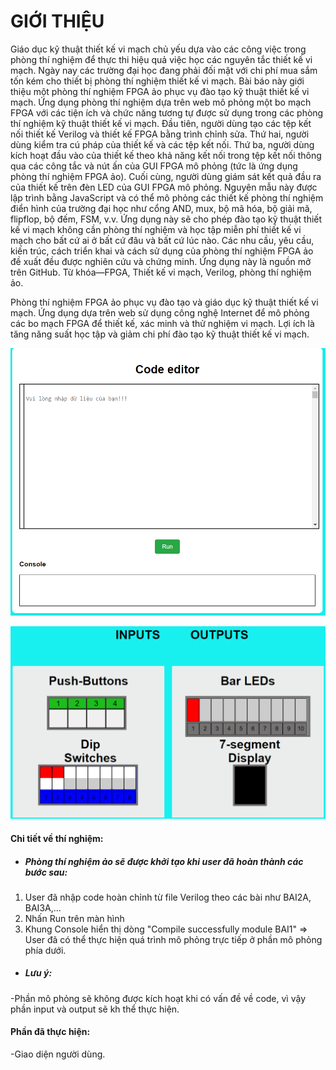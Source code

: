 # GIỚI THIỆU
<p>Giáo dục kỹ thuật thiết kế vi mạch chủ yếu dựa vào các công việc trong phòng thí nghiệm để thực thi hiệu quả việc học các nguyên tắc thiết kế vi mạch. Ngày nay các trường đại học đang phải đối mặt với chi phí mua sắm tốn kém cho thiết bị phòng thí nghiệm thiết kế vi mạch. Bài báo này giới thiệu một phòng thí nghiệm FPGA ảo phục vụ đào tạo kỹ thuật thiết kế vi mạch. Ứng dụng phòng thí nghiệm dựa trên web mô phỏng một bo mạch FPGA với các tiện ích và chức năng tương tự được sử dụng trong các phòng thí nghiệm kỹ thuật thiết kế vi mạch. Đầu tiên, người dùng tạo các tệp kết nối thiết kế Verilog và thiết kế FPGA bằng trình chỉnh sửa. Thứ hai, người dùng kiểm tra cú pháp của thiết kế và các tệp kết nối. Thứ ba, người dùng kích hoạt đầu vào của thiết kế theo khả năng kết nối trong tệp kết nối thông qua các công tắc và nút ấn của GUI FPGA mô phỏng (tức là ứng dụng phòng thí nghiệm FPGA ảo). Cuối cùng, người dùng giám sát kết quả đầu ra của thiết kế trên đèn LED của GUI FPGA mô phỏng. Nguyên mẫu này được lập trình bằng JavaScript và có thể mô phỏng các thiết kế phòng thí nghiệm điển hình của trường đại học như cổng AND, mux, bộ mã hóa, bộ giải mã, flipflop, bộ đếm, FSM, v.v. Ứng dụng này sẽ cho phép đào tạo kỹ thuật thiết kế vi mạch không cần phòng thí nghiệm và học tập miễn phí thiết kế vi mạch cho bất cứ ai ở bất cứ đâu và bất cứ lúc nào. Các nhu cầu, yêu cầu, kiến ​​trúc, cách triển khai và cách sử dụng của phòng thí nghiệm FPGA ảo đề xuất đều được nghiên cứu và chứng minh. Ứng dụng này là nguồn mở trên GitHub. Từ khóa—FPGA, Thiết kế vi mạch, Verilog, phòng thí nghiệm ảo.</p>
Phòng thí nghiệm FPGA ảo phục vụ đào tạo và giáo dục kỹ thuật thiết kế vi mạch. Ứng dụng dựa trên web sử dụng công nghệ Internet để mô phỏng các bo mạch FPGA để thiết kế, xác minh và thử nghiệm vi mạch.  Lợi ích là tăng năng suất học tập và giảm chi phí đào tạo kỹ thuật thiết kế vi mạch.


![Phần Edit](./Edit.png)

![Phần mô phỏng](./KQ_MoPhong.png)

#### Chi tiết về thí nghiệm:
* ##### Phòng thí nghiệm ảo sẽ được khởi tạo khi user đã hoàn thành các bước sau:
1. User đã nhập code hoàn chỉnh từ file Verilog theo các bài như BAI2A, BAI3A,...
2. Nhấn Run trên màn hình 
3. Khung Console hiển thị dòng "Compile successfully module BAI1"
=> User đã có thể thực hiện quá trình mô phỏng trực tiếp ở phần mô phỏng phía dưới.
* ##### Lưu ý: 
-Phần mô phỏng sẽ không được kích hoạt khi có vấn đề về code, vì vậy phần input và output sẽ kh thể thực hiện.

#### Phần đã thực hiện:
-Giao diện người dùng. 